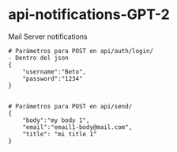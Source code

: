 # api-notifications-GPT-2
Mail Server notifications

	# Parámetros para POST en api/auth/login/
	- Dentro del json
	{
		"username":"Beto",
		"password":"1234"
	}


	# Parámetros para POST en api/send/
	{
		"body":"my body 1",
		"email":"email1-body@mail.com",
		"title": "mi title 1" 
	}

